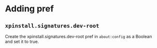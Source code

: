 # Adding pref

## ```xpinstall.signatures.dev-root```

Create the xpinstall.signatures.dev-root pref in ```about:config``` as a Boolean and set it to true. 
